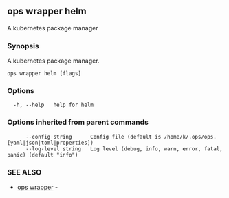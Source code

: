 ## ops wrapper helm

A kubernetes package manager

### Synopsis

A kubernetes package manager.

```
ops wrapper helm [flags]
```

### Options

```
  -h, --help   help for helm
```

### Options inherited from parent commands

```
      --config string      Config file (default is /home/k/.ops/ops.[yaml|json|toml|properties])
      --log-level string   Log level (debug, info, warn, error, fatal, panic) (default "info")
```

### SEE ALSO

* [ops wrapper](ops_wrapper.md)	 - 

